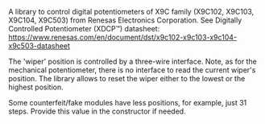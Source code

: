 A library to control digital potentiometers of X9C family (X9C102, X9C103, X9C104, X9C503) from Renesas Electronics Corporation. See Digitally Controlled Potentiometer (XDCP™) datasheet:
https://www.renesas.com/en/document/dst/x9c102-x9c103-x9c104-x9c503-datasheet

The 'wiper' position is controlled by a three-wire interface. Note, as for the mechanical potentiometer, there is no interface to read the current wiper's position. The library allows to reset the wiper either to the lowest or the highest position.

Some counterfeit/fake modules have less positions, for example, just 31 steps. Provide this value in the constructor if needed.
